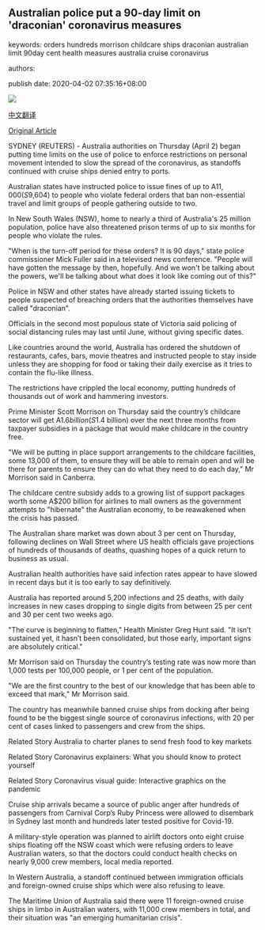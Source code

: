 ## Australian police put a 90-day limit on 'draconian' coronavirus measures

keywords: orders hundreds morrison childcare ships draconian australian limit 90day cent health measures australia cruise coronavirus

authors: 

publish date: 2020-04-02 07:35:16+08:00

![](https://www.straitstimes.com/sites/default/files/styles/x_large/public/articles/2020/04/02/rk_australian-police_020420.jpg?itok=q0_tjdlX)

[中文翻译](Australian%20police%20put%20a%2090-day%20limit%20on%20%27draconian%27%20coronavirus%20measures_zh.md)

[Original Article](https://www.straitstimes.com/asia/australianz/australian-police-put-a-90-day-limit-on-draconian-coronavirus-measures)

SYDNEY (REUTERS) - Australia authorities on Thursday (April 2) began putting time limits on the use of police to enforce restrictions on personal movement intended to slow the spread of the coronavirus, as standoffs continued with cruise ships denied entry to ports.

Australian states have instructed police to issue fines of up to A$11,000 (S$9,604) to people who violate federal orders that ban non-essential travel and limit groups of people gathering outside to two.

In New South Wales (NSW), home to nearly a third of Australia's 25 million population, police have also threatened prison terms of up to six months for people who violate the rules.

"When is the turn-off period for these orders? It is 90 days," state police commissioner Mick Fuller said in a televised news conference. "People will have gotten the message by then, hopefully. And we won't be talking about the powers, we'll be talking about what does it look like coming out of this?"

Police in NSW and other states have already started issuing tickets to people suspected of breaching orders that the authorities themselves have called "draconian".

Officials in the second most populous state of Victoria said policing of social distancing rules may last until June, without giving specific dates.

Like countries around the world, Australia has ordered the shutdown of restaurants, cafes, bars, movie theatres and instructed people to stay inside unless they are shopping for food or taking their daily exercise as it tries to contain the flu-like illness.

The restrictions have crippled the local economy, putting hundreds of thousands out of work and hammering investors.

Prime Minister Scott Morrison on Thursday said the country’s childcare sector will get A$1.6 billion (S$1.4 billion) over the next three months from taxpayer subsidies in a package that would make childcare in the country free.

"We will be putting in place support arrangements to the childcare facilities, some 13,000 of them, to ensure they will be able to remain open and will be there for parents to ensure they can do what they need to do each day," Mr Morrison said in Canberra.

The childcare centre subsidy adds to a growing list of support packages worth some A$200 billion for airlines to mall owners as the government attempts to "hibernate" the Australian economy, to be reawakened when the crisis has passed.

The Australian share market was down about 3 per cent on Thursday, following declines on Wall Street where US health officials gave projections of hundreds of thousands of deaths, quashing hopes of a quick return to business as usual.

Australian health authorities have said infection rates appear to have slowed in recent days but it is too early to say definitively.

Australia has reported around 5,200 infections and 25 deaths, with daily increases in new cases dropping to single digits from between 25 per cent and 30 per cent two weeks ago.

"The curve is beginning to flatten," Health Minister Greg Hunt said. "It isn’t sustained yet, it hasn’t been consolidated, but those early, important signs are absolutely critical."

Mr Morrison said on Thursday the country’s testing rate was now more than 1,000 tests per 100,000 people, or 1 per cent of the population.

"We are the first country to the best of our knowledge that has been able to exceed that mark," Mr Morrison said.

The country has meanwhile banned cruise ships from docking after being found to be the biggest single source of coronavirus infections, with 20 per cent of cases linked to passengers and crew from the ships.

Related Story Australia to charter planes to send fresh food to key markets

Related Story Coronavirus explainers: What you should know to protect yourself

Related Story Coronavirus visual guide: Interactive graphics on the pandemic

Cruise ship arrivals became a source of public anger after hundreds of passengers from Carnival Corp’s Ruby Princess were allowed to disembark in Sydney last month and hundreds later tested positive for Covid-19.

A military-style operation was planned to airlift doctors onto eight cruise ships floating off the NSW coast which were refusing orders to leave Australian waters, so that the doctors could conduct health checks on nearly 9,000 crew members, local media reported.

In Western Australia, a standoff continued between immigration officials and foreign-owned cruise ships which were also refusing to leave.

The Maritime Union of Australia said there were 11 foreign-owned cruise ships in limbo in Australian waters, with 11,000 crew members in total, and their situation was "an emerging humanitarian crisis".